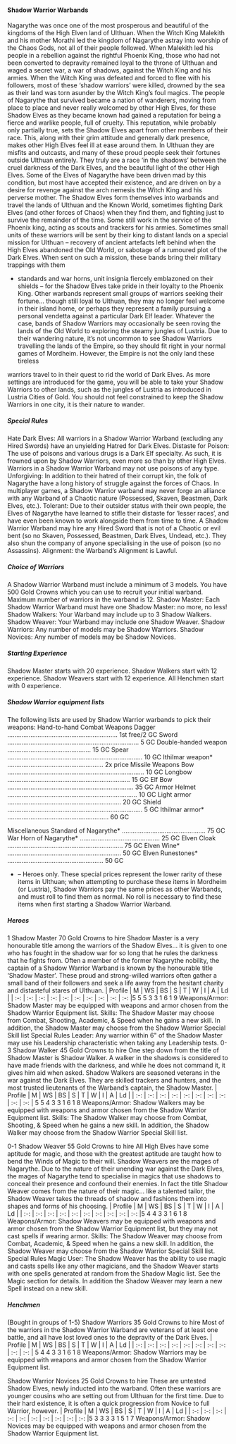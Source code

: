 #### Shadow Warrior Warbands

Nagarythe was once one of the most prosperous and beautiful
of the kingdoms of the High Elven land of Ulthuan. When the
Witch King Malekith and his mother Morathi led the
kingdom of Nagarythe astray into worship of the Chaos
Gods, not all of their people followed. When Malekith led his
people in a rebellion against the rightful Phoenix King, those
who had not been converted to depravity remained loyal to
the throne of Ulthuan and waged a secret war, a war of
shadows, against the Witch King and his armies. When the
Witch King was defeated and forced to flee with his
followers, most of these ‘shadow warriors’ were killed,
drowned by the sea as their land was torn asunder by the
Witch King’s foul magics.
The people of Nagarythe that survived became a nation of
wanderers, moving from place to place and never really
welcomed by other High Elves, for these Shadow Elves as
they became known had gained a reputation for being a fierce
and warlike people, full of cruelty. This reputation, while
probably only partially true, sets the Shadow Elves apart
from other members of their race. This, along with their grim
attitude and generally dark presence, makes other High Elves
feel ill at ease around them. In Ulthuan they are misfits and
outcasts, and many of these proud people seek their fortunes
outside Ulthuan entirely. They truly are a race ‘in the
shadows’ between the cruel darkness of the Dark Elves, and
the beautiful light of the other High Elves.
Some of the Elves of Nagarythe have been driven mad by this
condition, but most have accepted their existence, and are
driven on by a desire for revenge against the arch nemesis the
Witch King and his perverse mother. The Shadow Elves form
themselves into warbands and travel the lands of Ulthuan and
the Known World, sometimes fighting Dark Elves (and other
forces of Chaos) when they find them, and fighting just to
survive the remainder of the time. Some still work in the
service of the Phoenix king, acting as scouts and trackers for
his armies. Sometimes small units of these warriors will be
sent by their king to distant lands on a special mission for
Ulthuan – recovery of ancient artefacts left behind when the
High Elves abandoned the Old World, or sabotage of a
rumoured plot of the Dark Elves. When sent on such a
mission, these bands bring their military trappings with them

- standards and war horns, unit insignia fiercely emblazoned
on their shields – for the Shadow Elves take pride in their
loyalty to the Phoenix King. Other warbands represent small
groups of warriors seeking their fortune... though still loyal to
Ulthuan, they may no longer feel welcome in their island
home, or perhaps they represent a family pursuing a personal
vendetta against a particular Dark Elf leader. Whatever the
case, bands of Shadow Warriors may occasionally be seen
roving the lands of the Old World to exploring the steamy
jungles of Lustria.
Due to their wandering nature, it’s not uncommon to see
Shadow Warriors travelling the lands of the Empire, so they
should fit right in your normal games of Mordheim.
However, the Empire is not the only land these tireless

warriors travel to in their quest to rid the world of Dark
Elves. As more settings are introduced for the game, you will
be able to take your Shadow Warriors to other lands, such as
the jungles of Lustria as introduced in Lustria Cities of Gold.
You should not feel constrained to keep the Shadow Warriors
in one city, it is their nature to wander.
##### Special Rules

Hate Dark Elves: All warriors in a Shadow Warrior
Warband (excluding any Hired Swords) have an unyielding
Hatred for Dark Elves.
Distaste for Poison: The use of poisons and various drugs is
a Dark Elf specialty. As such, it is frowned upon by Shadow
Warriors, even more so than by other High Elves. Warriors in
a Shadow Warrior Warband may not use poisons of any type.
Unforgiving: In addition to their hatred of their corrupt kin,
the folk of Nagarythe have a long history of struggle against
the forces of Chaos. In multiplayer games, a Shadow Warrior
warband may never forge an alliance with any Warband of a
Chaotic nature (Possessed, Skaven, Beastmen, Dark Elves,
etc.).
Tolerant: Due to their outsider status with their own people,
the Elves of Nagarythe have learned to stifle their distaste for
‘lesser races’, and have even been known to work alongside
them from time to time. A Shadow Warrior Warband may
hire any Hired Sword that is not of a Chaotic or evil bent (so
no Skaven, Possessed, Beastmen, Dark Elves, Undead, etc.).
They also shun the company of anyone specialising in the use
of poison (so no Assassins).
Alignment: the Warband’s Alignment is Lawful.
##### Choice of Warriors

A Shadow Warrior Warband must include a minimum of 3
models. You have 500 Gold Crowns which you can use to
recruit your initial warband. Maximum number of warriors in
the warband is 12.
Shadow Master: Each Shadow Warrior Warband must have
one Shadow Master: no more, no less!
Shadow Walkers: Your Warband may include up to 3
Shadow Walkers.
Shadow Weaver: Your Warband may include one Shadow
Weaver.
Shadow Warriors: Any number of models may be Shadow
Warriors.
Shadow Novices: Any number of models may be Shadow
Novices.
##### Starting Experience

Shadow Master starts with 20 experience.
Shadow Walkers start with 12 experience.
Shadow Weavers start with 12 experience.
All Henchmen start with 0 experience.


##### Shadow Warrior equipment lists

The following lists are used by Shadow Warrior warbands to pick their weapons:
Hand-to-hand Combat Weapons
Dagger .............................................................. 1st free/2 GC
Sword .......................................................................... 5 GC
Double-handed weapon ............................................... 15 GC
Spear ............................................................................ 10 GC
Ithilmar weapon* ...................................................... 2x price
Missile Weapons
Bow ............................................................................. 10 GC
Longbow ..................................................................... 15 GC
Elf Bow ....................................................................... 35 GC
Armor
Helmet ......................................................................... 10 GC
Light armor ................................................................ 20 GC
Shield ............................................................................ 5 GC
Ithilmar armor* ......................................................... 60 GC

Miscellaneous
Standard of Nagarythe* ............................................... 75 GC
War Horn of Nagarythe* ............................................. 25 GC
Elven Cloak ................................................................. 75 GC
Elven Wine* ................................................................ 50 GC
Elven Runestones* ...................................................... 50 GC
 
* – Heroes only. These special prices represent the lower
rarity of these items in Ulthuan; when attempting to purchase
these items in Mordheim (or Lustria), Shadow Warriors pay
the same prices as other Warbands, and must roll to find them
as normal. No roll is necessary to find these items when first
starting a Shadow Warrior Warband.
##### Heroes

1 Shadow Master
70 Gold Crowns to hire
Shadow Master is a very honourable title among the warriors of the
Shadow Elves... it is given to one who has fought in the shadow war
for so long that he rules the darkness that he fights from. Often a
member of the former Nagarythe nobility, the captain of a Shadow
Warrior Warband is known by the honourable title ‘Shadow
Master’. These proud and strong-willed warriors often gather a
small band of their followers and seek a life away from the hesitant
charity and distasteful stares of Ulthuan.
| Profile | M | WS | BS | S | T | W | I | A | Ld |
| :-: | :-: | :-: | :-: | :-: | :-: | :-: | :-: | :-: | :-: |5 5 5 3 3 1 6 1 9
Weapons/Armor: Shadow Master may be equipped with
weapons and armor chosen from the Shadow Warrior
Equipment list.
Skills: The Shadow Master may choose from Combat,
Shooting, Academic, & Speed when he gains a new skill. In
addition, the Shadow Master may choose from the Shadow
Warrior Special Skill list
Special Rules
Leader: Any warrior within 6" of the Shadow Master may
use his Leadership characteristic when taking any Leadership
tests.
0-3 Shadow Walker
45 Gold Crowns to hire
One step down from the title of Shadow Master is Shadow Walker. A
walker in the shadows is considered to have made friends with the
darkness, and while he does not command it, it gives him aid when
asked. Shadow Walkers are seasoned veterans in the war against
the Dark Elves. They are skilled trackers and hunters, and the most
trusted lieutenants of the Warband’s captain, the Shadow Master.
| Profile | M | WS | BS | S | T | W | I | A | Ld |
| :-: | :-: | :-: | :-: | :-: | :-: | :-: | :-: | :-: | :-: |
5 5 4 3 3 1 6 1 8
Weapons/Armor: Shadow Walkers may be equipped with
weapons and armor chosen from the Shadow Warrior
Equipment list.
Skills: The Shadow Walker may choose from Combat,
Shooting, & Speed when he gains a new skill. In addition, the
Shadow Walker may choose from the Shadow Warrior
Special Skill list.

0-1 Shadow Weaver
55 Gold Crowns to hire
All High Elves have some aptitude for magic, and those with the
greatest aptitude are taught how to bend the Winds of Magic to their
will. Shadow Weavers are the mages of Nagarythe. Due to the
nature of their unending war against the Dark Elves, the mages of
Nagarythe tend to specialise in magics that use shadows to conceal
their presence and confound their enemies. In fact the title Shadow
Weaver comes from the nature of their magic... like a talented
tailor, the Shadow Weaver takes the threads of shadow and fashions
them into shapes and forms of his choosing.
| Profile | M | WS | BS | S | T | W | I | A | Ld |
| :-: | :-: | :-: | :-: | :-: | :-: | :-: | :-: | :-: | :-: |5 4 4 3 3 1 6 1 8
Weapons/Armor: Shadow Weavers may be equipped with
weapons and armor chosen from the Shadow Warrior
Equipment list, but they may not cast spells if wearing
armor.
Skills: The Shadow Weaver may choose from Combat,
Academic, & Speed when he gains a new skill. In addition,
the Shadow Weaver may choose from the Shadow Warrior
Special Skill list.
Special Rules
Magic User: The Shadow Weaver has the ability to use
magic and casts spells like any other magicians, and the
Shadow Weaver starts with one spells generated at random
from the Shadow Magic list. See the Magic section for
details. In addition the Shadow Weaver may learn a new
Spell instead on a new skill.


##### Henchmen

(Bought in groups of 1-5)
Shadow Warriors
35 Gold Crowns to hire
Most of the warriors in the Shadow Warrior Warband are veterans
of at least one battle, and all have lost loved ones to the depravity of
the Dark Elves.
| Profile | M | WS | BS | S | T | W | I | A | Ld |
| :-: | :-: | :-: | :-: | :-: | :-: | :-: | :-: | :-: | :-: |
5 4 4 3 3 1 6 1 8
Weapons/Armor: Shadow Warriors may be equipped with
weapons and armor chosen from the Shadow Warrior
Equipment list.

Shadow Warrior Novices
25 Gold Crowns to hire
These are untested Shadow Elves, newly inducted into the warband.
Often these warriors are younger cousins who are setting out from
Ulthuan for the first time. Due to their hard existence, it is often a
quick progression from Novice to full Warrior, however.
| Profile | M | WS | BS | S | T | W | I | A | Ld |
| :-: | :-: | :-: | :-: | :-: | :-: | :-: | :-: | :-: | :-: |5 3 3 3 3 1 5 1 7
Weapons/Armor: Shadow Novices may be equipped with
weapons and armor chosen from the Shadow Warrior
Equipment list.



